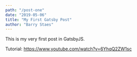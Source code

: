 ```yaml
---
path: "/post-one"
date: "2019-05-06"
title: "My First Gatsby Post"
author: "Barry Staes"
---
```


This is my very first post in GatsbyJS.

Tutorial: https://www.youtube.com/watch?v=6YhqQ2ZW1sc